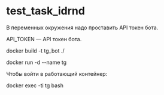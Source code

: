 # test_task_idrnd


В переменных окружения надо проставить API токен бота. 

API_TOKEN — API токен бота.

docker build -t tg_bot ./

docker run -d --name tg

Чтобы войти в работающий контейнер: 

docker exec -ti tg bash
